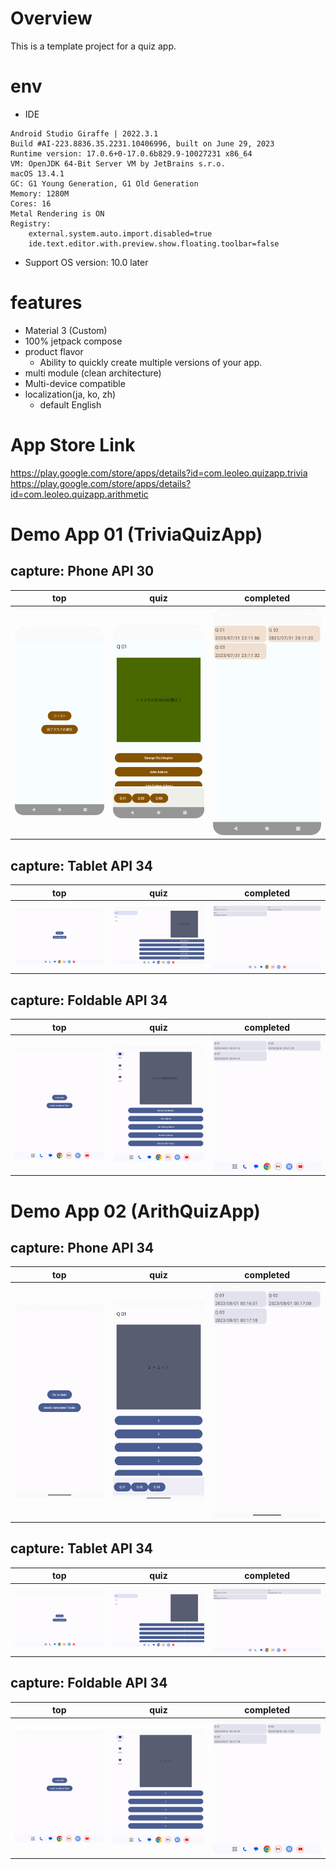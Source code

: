 # Overview

This is a template project for a quiz app.<br>

# env

- IDE

```
Android Studio Giraffe | 2022.3.1
Build #AI-223.8836.35.2231.10406996, built on June 29, 2023
Runtime version: 17.0.6+0-17.0.6b829.9-10027231 x86_64
VM: OpenJDK 64-Bit Server VM by JetBrains s.r.o.
macOS 13.4.1
GC: G1 Young Generation, G1 Old Generation
Memory: 1280M
Cores: 16
Metal Rendering is ON
Registry:
    external.system.auto.import.disabled=true
    ide.text.editor.with.preview.show.floating.toolbar=false
```

- Support OS version: 10.0 later

# features

- Material 3 (Custom)
- 100% jetpack compose
- product flavor
    - Ability to quickly create multiple versions of your app.
- multi module (clean architecture)
- Multi-device compatible
- localization(ja, ko, zh)
  - default English 

# App Store Link

https://play.google.com/store/apps/details?id=com.leoleo.quizapp.trivia<br>
https://play.google.com/store/apps/details?id=com.leoleo.quizapp.arithmetic<br>

# Demo App 01 (TriviaQuizApp)

## capture: Phone API 30

| top                                                    | quiz                                                    | completed                                                    |
|--------------------------------------------------------|---------------------------------------------------------|--------------------------------------------------------------|
| <img src="./capture/trivia_top_phone.png" width=320 /> | <img src="./capture/trivia_quiz_phone.png" width=320 /> | <img src="./capture/trivia_completed_phone.png" width=320 /> |

## capture: Tablet API 34

| top                                                     | quiz                                                     | completed                                                     |
|---------------------------------------------------------|----------------------------------------------------------|---------------------------------------------------------------|
| <img src="./capture/trivia_top_tablet.png" width=320 /> | <img src="./capture/trivia_quiz_tablet.png" width=320 /> | <img src="./capture/trivia_completed_tablet.png" width=320 /> |

## capture: Foldable API 34

| top                                                       | quiz                                                       | completed                                                       |
|-----------------------------------------------------------|------------------------------------------------------------|-----------------------------------------------------------------|
| <img src="./capture/trivia_top_foldable.png" width=320 /> | <img src="./capture/trivia_quiz_foldable.png" width=320 /> | <img src="./capture/trivia_completed_foldable.png" width=320 /> |

# Demo App 02 (ArithQuizApp)

## capture: Phone API 34

| top                                                   | quiz                                                   | completed                                                   |
|-------------------------------------------------------|--------------------------------------------------------|-------------------------------------------------------------|
| <img src="./capture/arith_top_phone.png" width=320 /> | <img src="./capture/arith_quiz_phone.png" width=320 /> | <img src="./capture/arith_completed_phone.png" width=320 /> |

## capture: Tablet API 34

| top                                                    | quiz                                                    | completed                                                    |
|--------------------------------------------------------|---------------------------------------------------------|--------------------------------------------------------------|
| <img src="./capture/arith_top_tablet.png" width=320 /> | <img src="./capture/arith_quiz_tablet.png" width=320 /> | <img src="./capture/arith_completed_tablet.png" width=320 /> |

## capture: Foldable API 34

| top                                                      | quiz                                                      | completed                                                      |
|----------------------------------------------------------|-----------------------------------------------------------|----------------------------------------------------------------|
| <img src="./capture/arith_top_foldable.png" width=320 /> | <img src="./capture/arith_quiz_foldable.png" width=320 /> | <img src="./capture/arith_completed_foldable.png" width=320 /> |


